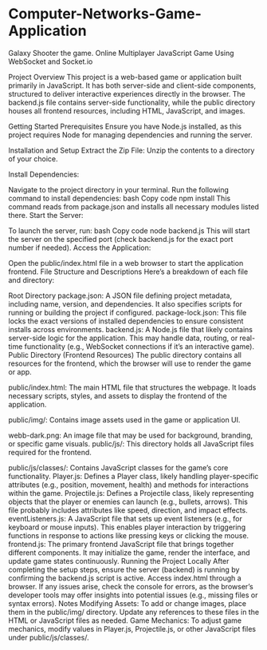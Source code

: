# Computer-Networks-Game-Application
Galaxy Shooter the game.
Online Multiplayer JavaScript Game Using WebSocket and Socket.io 

Project Overview
This project is a web-based game or application built primarily in JavaScript. It has both server-side and client-side components, structured to deliver interactive experiences directly in the browser. The backend.js file contains server-side functionality, while the public directory houses all frontend resources, including HTML, JavaScript, and images.

Getting Started
Prerequisites
Ensure you have Node.js installed, as this project requires Node for managing dependencies and running the server.

Installation and Setup
Extract the Zip File: Unzip the contents to a directory of your choice.

Install Dependencies:

Navigate to the project directory in your terminal.
Run the following command to install dependencies:
bash
Copy code
npm install
This command reads from package.json and installs all necessary modules listed there.
Start the Server:

To launch the server, run:
bash
Copy code
node backend.js
This will start the server on the specified port (check backend.js for the exact port number if needed).
Access the Application:

Open the public/index.html file in a web browser to start the application frontend.
File Structure and Descriptions
Here’s a breakdown of each file and directory:

Root Directory
package.json: A JSON file defining project metadata, including name, version, and dependencies. It also specifies scripts for running or building the project if configured.
package-lock.json: This file locks the exact versions of installed dependencies to ensure consistent installs across environments.
backend.js: A Node.js file that likely contains server-side logic for the application. This may handle data, routing, or real-time functionality (e.g., WebSocket connections if it’s an interactive game).
Public Directory (Frontend Resources)
The public directory contains all resources for the frontend, which the browser will use to render the game or app.

public/index.html: The main HTML file that structures the webpage. It loads necessary scripts, styles, and assets to display the frontend of the application.

public/img/: Contains image assets used in the game or application UI.

webb-dark.png: An image file that may be used for background, branding, or specific game visuals.
public/js/: This directory holds all JavaScript files required for the frontend.

public/js/classes/: Contains JavaScript classes for the game’s core functionality.
Player.js: Defines a Player class, likely handling player-specific attributes (e.g., position, movement, health) and methods for interactions within the game.
Projectile.js: Defines a Projectile class, likely representing objects that the player or enemies can launch (e.g., bullets, arrows). This file probably includes attributes like speed, direction, and impact effects.
eventListeners.js: A JavaScript file that sets up event listeners (e.g., for keyboard or mouse inputs). This enables player interaction by triggering functions in response to actions like pressing keys or clicking the mouse.
frontend.js: The primary frontend JavaScript file that brings together different components. It may initialize the game, render the interface, and update game states continuously.
Running the Project Locally
After completing the setup steps, ensure the server (backend) is running by confirming the backend.js script is active.
Access index.html through a browser. If any issues arise, check the console for errors, as the browser’s developer tools may offer insights into potential issues (e.g., missing files or syntax errors).
Notes
Modifying Assets: To add or change images, place them in the public/img/ directory. Update any references to these files in the HTML or JavaScript files as needed.
Game Mechanics: To adjust game mechanics, modify values in Player.js, Projectile.js, or other JavaScript files under public/js/classes/.
